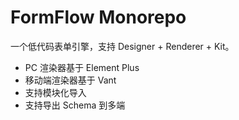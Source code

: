 # FormFlow Monorepo
一个低代码表单引擎，支持 Designer + Renderer + Kit。
- PC 渲染器基于 Element Plus
- 移动端渲染器基于 Vant
- 支持模块化导入
- 支持导出 Schema 到多端
